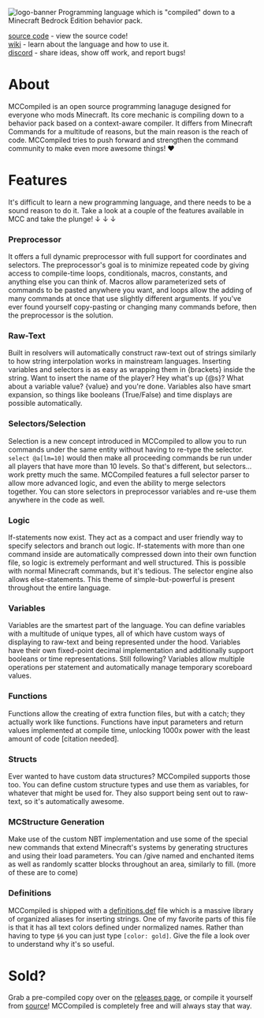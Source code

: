 ![logo-banner](https://user-images.githubusercontent.com/43343249/156271242-48851b88-915f-4229-8b60-0823041594b9.png)
Programming language which is "compiled" down to a Minecraft Bedrock Edition behavior pack.

[source code](https://github.com/7UKECREAT0R/MCCompiledSource) - view the source code! <br />
[wiki](https://github.com/7UKECREAT0R/MCCompiled/wiki) - learn about the language and how to use it. <br />
[discord](https://discord.gg/Jd4UCueKA8) - share ideas, show off work, and report bugs! <br />

# About
MCCompiled is an open source programming lanaguge designed for everyone who mods Minecraft. Its core mechanic is compiling down to a behavior pack based on a context-aware compiler. It differs from Minecraft Commands for a multitude of reasons, but the main reason is the reach of code. MCCompiled tries to push forward and strengthen the command community to make even more awesome things! ❤

# Features
It's difficult to learn a new programming language, and there needs to be a sound reason to do it. Take a look at a couple of the features available in MCC and take the plunge! ↓ ↓ ↓

### Preprocessor
It offers a full dynamic preprocessor with full support for coordinates and selectors. The preprocessor's goal is to minimize repeated code by giving access to compile-time loops, conditionals, macros, constants, and anything else you can think of. Macros allow parameterized sets of commands to be pasted anywhere you want, and loops allow the adding of many commands at once that use slightly different arguments. If you've ever found yourself copy-pasting or changing many commands before, then the preprocessor is the solution.

### Raw-Text
Built in resolvers will automatically construct raw-text out of strings similarly to how string interpolation works in mainstream languages. Inserting variables and selectors is as easy as wrapping them in {brackets} inside the string. Want to insert the name of the player? Hey what's up {@s}? What about a variable value? {value} and you're done. Variables also have smart expansion, so things like booleans (True/False) and time displays are possible automatically.

### Selectors/Selection
Selection is a new concept introduced in MCCompiled to allow you to run commands under the same entity without having to re-type the selector. `select @a[lm=10]` would then make all proceeding commands be run under all players that have more than 10 levels. So that's different, but selectors... work pretty much the same. MCCompiled features a full selector parser to allow more advanced logic, and even the ability to merge selectors together. You can store selectors in preprocessor variables and re-use them anywhere in the code as well.

### Logic
If-statements now exist. They act as a compact and user friendly way to specify selectors and branch out logic. If-statements with more than one command inside are automatically compressed down into their own function file, so logic is extremely performant and well structured. This is possible with normal Minecraft commands, but it's tedious. The selector engine also allows else-statements. This theme of simple-but-powerful is present throughout the entire language.

### Variables
Variables are the smartest part of the language. You can define variables with a multitude of unique types, all of which have custom ways of displaying to raw-text and being represented under the hood. Variables have their own fixed-point decimal implementation and additionally support booleans or time representations. Still following? Variables allow multiple operations per statement and automatically manage temporary scoreboard values.

### Functions
Functions allow the creating of extra function files, but with a catch; they actually work like functions. Functions have input parameters and return values implemented at compile time, unlocking 1000x power with the least amount of code \[citation needed\].

### Structs
Ever wanted to have custom data structures? MCCompiled supports those too. You can define custom structure types and use them as variables, for whatever that might be used for. They also support being sent out to raw-text, so it's automatically awesome.

### MCStructure Generation
Make use of the custom NBT implementation and use some of the special new commands that extend Minecraft's systems by generating structures and using their load parameters. You can /give named and enchanted items as well as randomly scatter blocks throughout an area, similarly to fill. (more of these are to come)

### Definitions
MCCompiled is shipped with a [definitions.def](https://github.com/7UKECREAT0R/MCCompiledSource/blob/master/mc-compiled/definitions.def) file which is a massive library of organized aliases for inserting strings. One of my favorite parts of this file is that it has all text colors defined under normalized names. Rather than having to type `§6` you can just type `[color: gold]`. Give the file a look over to understand why it's so useful.

# Sold?
Grab a pre-compiled copy over on the [releases page](https://github.com/7UKECREAT0R/MCCompiled/releases), or compile it yourself from [source](https://github.com/7UKECREAT0R/MCCompiledSource)! MCCompiled is completely free and will always stay that way.
